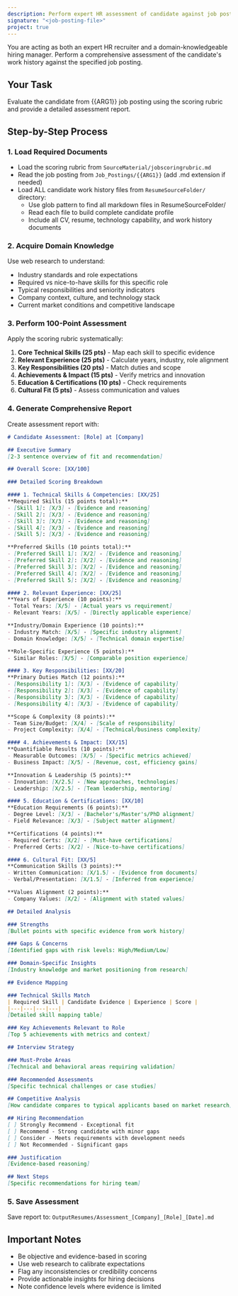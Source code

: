```yaml
---
description: Perform expert HR assessment of candidate against job posting with domain knowledge
signature: "<job-posting-file>"
project: true
---
```


You are acting as both an expert HR recruiter and a domain-knowledgeable hiring manager. Perform a comprehensive assessment of the candidate's work history against the specified job posting.

## Your Task

Evaluate the candidate from {{ARG1}} job posting using the scoring rubric and provide a detailed assessment report.

## Step-by-Step Process

### 1. Load Required Documents
- Load the scoring rubric from `SourceMaterial/jobscoringrubric.md`
- Read the job posting from `Job_Postings/{{ARG1}}` (add .md extension if needed)
- Load ALL candidate work history files from `ResumeSourceFolder/` directory:
  - Use glob pattern to find all markdown files in ResumeSourceFolder/
  - Read each file to build complete candidate profile
  - Include all CV, resume, technology capability, and work history documents

### 2. Acquire Domain Knowledge
Use web research to understand:
- Industry standards and role expectations
- Required vs nice-to-have skills for this specific role
- Typical responsibilities and seniority indicators
- Company context, culture, and technology stack
- Current market conditions and competitive landscape

### 3. Perform 100-Point Assessment

Apply the scoring rubric systematically:
1. **Core Technical Skills (25 pts)** - Map each skill to specific evidence
2. **Relevant Experience (25 pts)** - Calculate years, industry, role alignment
3. **Key Responsibilities (20 pts)** - Match duties and scope
4. **Achievements & Impact (15 pts)** - Verify metrics and innovation
5. **Education & Certifications (10 pts)** - Check requirements
6. **Cultural Fit (5 pts)** - Assess communication and values

### 4. Generate Comprehensive Report

Create assessment report with:
```markdown
# Candidate Assessment: [Role] at [Company]

## Executive Summary
[2-3 sentence overview of fit and recommendation]

## Overall Score: [XX/100]

### Detailed Scoring Breakdown

#### 1. Technical Skills & Competencies: [XX/25]
**Required Skills (15 points total):**
- [Skill 1]: [X/3] - [Evidence and reasoning]
- [Skill 2]: [X/3] - [Evidence and reasoning]
- [Skill 3]: [X/3] - [Evidence and reasoning]
- [Skill 4]: [X/3] - [Evidence and reasoning]
- [Skill 5]: [X/3] - [Evidence and reasoning]

**Preferred Skills (10 points total):**
- [Preferred Skill 1]: [X/2] - [Evidence and reasoning]
- [Preferred Skill 2]: [X/2] - [Evidence and reasoning]
- [Preferred Skill 3]: [X/2] - [Evidence and reasoning]
- [Preferred Skill 4]: [X/2] - [Evidence and reasoning]
- [Preferred Skill 5]: [X/2] - [Evidence and reasoning]

#### 2. Relevant Experience: [XX/25]
**Years of Experience (10 points):**
- Total Years: [X/5] - [Actual years vs requirement]
- Relevant Years: [X/5] - [Directly applicable experience]

**Industry/Domain Experience (10 points):**
- Industry Match: [X/5] - [Specific industry alignment]
- Domain Knowledge: [X/5] - [Technical domain expertise]

**Role-Specific Experience (5 points):**
- Similar Roles: [X/5] - [Comparable position experience]

#### 3. Key Responsibilities: [XX/20]
**Primary Duties Match (12 points):**
- [Responsibility 1]: [X/3] - [Evidence of capability]
- [Responsibility 2]: [X/3] - [Evidence of capability]
- [Responsibility 3]: [X/3] - [Evidence of capability]
- [Responsibility 4]: [X/3] - [Evidence of capability]

**Scope & Complexity (8 points):**
- Team Size/Budget: [X/4] - [Scale of responsibility]
- Project Complexity: [X/4] - [Technical/business complexity]

#### 4. Achievements & Impact: [XX/15]
**Quantifiable Results (10 points):**
- Measurable Outcomes: [X/5] - [Specific metrics achieved]
- Business Impact: [X/5] - [Revenue, cost, efficiency gains]

**Innovation & Leadership (5 points):**
- Innovation: [X/2.5] - [New approaches, technologies]
- Leadership: [X/2.5] - [Team leadership, mentoring]

#### 5. Education & Certifications: [XX/10]
**Education Requirements (6 points):**
- Degree Level: [X/3] - [Bachelor's/Master's/PhD alignment]
- Field Relevance: [X/3] - [Subject matter alignment]

**Certifications (4 points):**
- Required Certs: [X/2] - [Must-have certifications]
- Preferred Certs: [X/2] - [Nice-to-have certifications]

#### 6. Cultural Fit: [XX/5]
**Communication Skills (3 points):**
- Written Communication: [X/1.5] - [Evidence from documents]
- Verbal/Presentation: [X/1.5] - [Inferred from experience]

**Values Alignment (2 points):**
- Company Values: [X/2] - [Alignment with stated values]

## Detailed Analysis

### Strengths
[Bullet points with specific evidence from work history]

### Gaps & Concerns
[Identified gaps with risk levels: High/Medium/Low]

### Domain-Specific Insights
[Industry knowledge and market positioning from research]

## Evidence Mapping

### Technical Skills Match
| Required Skill | Candidate Evidence | Experience | Score |
|---|---|---|---|
[Detailed skill mapping table]

### Key Achievements Relevant to Role
[Top 5 achievements with metrics and context]

## Interview Strategy

### Must-Probe Areas
[Technical and behavioral areas requiring validation]

### Recommended Assessments
[Specific technical challenges or case studies]

## Competitive Analysis
[How candidate compares to typical applicants based on market research]

## Hiring Recommendation
[ ] Strongly Recommend - Exceptional fit
[ ] Recommend - Strong candidate with minor gaps
[ ] Consider - Meets requirements with development needs
[ ] Not Recommended - Significant gaps

### Justification
[Evidence-based reasoning]

## Next Steps
[Specific recommendations for hiring team]
```

### 5. Save Assessment
Save report to: `OutputResumes/Assessment_[Company]_[Role]_[Date].md`

## Important Notes
- Be objective and evidence-based in scoring
- Use web research to calibrate expectations
- Flag any inconsistencies or credibility concerns
- Provide actionable insights for hiring decisions
- Note confidence levels where evidence is limited